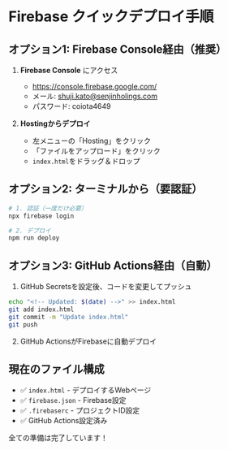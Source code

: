 # Firebase クイックデプロイ手順

## オプション1: Firebase Console経由（推奨）

1. **Firebase Console** にアクセス
   - https://console.firebase.google.com/
   - メール: shuji.kato@senjinholings.com
   - パスワード: coiota4649

2. **Hostingからデプロイ**
   - 左メニューの「Hosting」をクリック
   - 「ファイルをアップロード」をクリック
   - `index.html`をドラッグ＆ドロップ

## オプション2: ターミナルから（要認証）

```bash
# 1. 認証（一度だけ必要）
npx firebase login

# 2. デプロイ
npm run deploy
```

## オプション3: GitHub Actions経由（自動）

1. GitHub Secretsを設定後、コードを変更してプッシュ
```bash
echo "<!-- Updated: $(date) -->" >> index.html
git add index.html
git commit -m "Update index.html"
git push
```

2. GitHub ActionsがFirebaseに自動デプロイ

## 現在のファイル構成

- ✅ `index.html` - デプロイするWebページ
- ✅ `firebase.json` - Firebase設定
- ✅ `.firebaserc` - プロジェクトID設定
- ✅ GitHub Actions設定済み

全ての準備は完了しています！